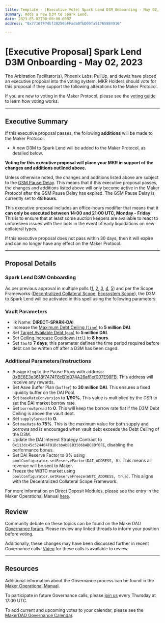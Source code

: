 ```yaml
---
title: Template - [Executive Vote] Spark Lend D3M Onboarding - May 02, 2023
summary: Adds a new D3M to Spark Lend.
date: 2023-05-02T00:00:00.000Z
address: "0x77107F74bf30250aFFada0fbD09fa517658B4916"

---
```

# [Executive Proposal] Spark Lend D3M Onboarding - May 02, 2023

The Arbitration Facilitator(s), Phoenix Labs, PullUp, and dewiz have placed an executive proposal into the voting system. MKR Holders should vote for this proposal if they support the following alterations to the Maker Protocol.

If you are new to voting in the Maker Protocol, please see the [voting guide](https://manual.makerdao.com/governance/voting-in-makerdao/on-chain-governance) to learn how voting works.

---

## Executive Summary

If this executive proposal passes, the following **additions** will be made to the Maker Protocol:
- A new D3M to Spark Lend will be added to the Maker Protocol, as detailed below.

**Voting for this executive proposal will place your MKR in support of the changes and additions outlined above.**

Unless otherwise noted, the changes and additions listed above are subject to the [GSM Pause Delay](https://manual.makerdao.com/parameter-index/core/param-gsm-pause-delay). This means that if this executive proposal passes, the changes and additions listed above will only become active in the Maker Protocol after the GSM Pause Delay has expired. The GSM Pause Delay is currently set to **48 hours**.

This executive proposal includes an office-hours modifier that means that it **can only be executed between 14:00 and 21:00 UTC, Monday - Friday**. This is to ensure that at least some auction keepers are available to react to unforeseen issues with their bots in the event of early liquidations on new collateral types.

If this executive proposal does not pass within 30 days, then it will expire and can no longer have any effect on the Maker Protocol.

---

## Proposal Details

### Spark Lend D3M Onboarding

As per previous approval in multiple polls ([1](https://vote.makerdao.com/polling/QmRZAMq2), [2](https://vote.makerdao.com/polling/QmTiALcZ), [3](https://vote.makerdao.com/polling/QmYBegVf), [4](https://vote.makerdao.com/polling/QmTJBUXJ), [5](https://vote.makerdao.com/polling/QmRxNdG7)) and per the Scope Frameworks ([Decentralized Collateral Scope](https://mips.makerdao.com/mips/details/MIP104), [Ecosystem Scope](https://mips.makerdao.com/mips/details/MIP106)), the D3M to Spark Lend will be activated in this spell using the following parameters:

### Vault Parameters

* Ilk Name: **DIRECT-SPARK-DAI**
* Increase the [Maximum Debt Ceiling (`line`)](https://manual.makerdao.com/module-index/module-dciam#maximum-debt-ceiling-line) to **5 million DAI**.
* Set [Target Available Debt (`gap`)](https://manual.makerdao.com/module-index/module-dciam#target-available-debt-gap) to **5 million DAI**.
* Set [Ceiling Increase Cooldown (`ttl`)](https://manual.makerdao.com/module-index/module-dciam#ceiling-increase-cooldown-ttl) to **8 hours**.
* Set `tau` to **7 days**; this parameter defines the time period required before debt can be written off after a D3M has been caged.

### Additional Parameters/Instructions

* Assign `King` to the Pause Proxy with address: [0xBE8E3e3618f7474F8cB1d074A26afFef007E98FB](https://etherscan.io/address/0xbe8e3e3618f7474f8cb1d074a26affef007e98fb). This address will receive any rewards.
* Set Aave Buffer Plan (`buffer`) to **30 million DAI**. This ensures a fixed liquidity buffer on the DAI Pool.
* Set `baseRateConversion` to **1/90%**. This value is multiplied by the DSR to set the DAI market borrow rate.
* Set `borrowSpread` to **0**. This will keep the borrow rate flat if the D3M Debt Ceiling is above the vault debt.
* Set `supplySpread` to **0**.
* Set `maxRate` to **75%**. This is the maximum value for both supply and borrows and is encouraged when vault debt exceeds the Debt Ceiling of the D3M.
* Update the DAI Interest Strategy Contract to `0x113dc45c524404F91DcbbAbB103506bABC8Df0FE`, disabling the performance bonus.
* Set DAI Reserve Factor to 0% using `poolConfigurator.setReserveFactor(DAI_ADDRESS, 0)`. This means all revenue will be sent to Maker.
* Freeze the WBTC market using `poolConfigurator.setReserveFreeze(WBTC_ADDRESS, true)`. This aligns with the Decentralized Collateral Scope Framework.

For more information on Direct Deposit Modules, please see the entry in the Maker Operational Manual [here](https://manual.makerdao.com/module-index/module-dai-direct-deposit).
	
## Review

Community debate on these topics can be found on the MakerDAO [Governance forum](https://forum.makerdao.com/). Please review any linked threads to inform your position before voting.

Additionally, these changes may have been discussed further in recent Governance calls. [Video](https://www.youtube.com/playlist?list=PLLzkWCj8ywWNq5-90-Id6VPSsrk4OWVan) for these calls is available to review.

---

## Resources

Additional information about the Governance process can be found in the [Maker Operational Manual](https://manual.makerdao.com).

To participate in future Governance calls, please [join us](https://forum.makerdao.com/tag/pubcall-:-governance-and-risk) every Thursday at 17:00 UTC.

To add current and upcoming votes to your calendar, please see the [MakerDAO Governance Calendar](https://manual.makerdao.com/makerdao/calendars/governance-calendar).